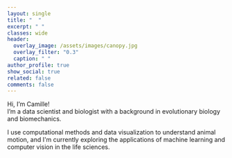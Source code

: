 ```yaml
---
layout: single
title: "  "
excerpt: " "
classes: wide
header:
  overlay_image: /assets/images/canopy.jpg
  overlay_filter: "0.3"
  caption: " "
author_profile: true
show_social: true
related: false
comments: false
---
```


Hi, I’m Camille!  
I’m a data scientist and biologist with a background in evolutionary biology and biomechanics.

I use computational methods and data visualization to understand animal motion, and I'm currently exploring the applications of machine learning and computer vision in the life sciences.

